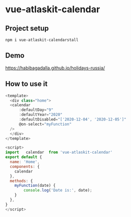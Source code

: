 # vue-atlaskit-calendar

## Project setup
```
npm i vue-atlaskit-calendarstall
```
## Demo 
https://habibagadalla.github.io/holidays-russia/

## How to use it   

```javascript
<template>
  <div class="home">
  <calendar 
      :defaultDay="9"
      :defaultYear="2020"
      :defaultDisabled="['2020-12-04', '2020-12-05']"
      @on-select="myFunction"
  />
  </div>
</template>

<script>
import   calendar  from 'vue-atlaskit-calendar'
export default {
  name: 'Home',
  components: {
    calendar
  },
  methods: {
    myFunction(date) {
        console.log('Date is:', date);
    }
  },
}
</script>

```

